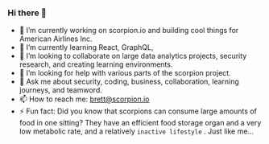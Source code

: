 ### Hi there 👋

* 🔭 I’m currently working on scorpion.io and building cool things for American Airlines Inc.
* 🌱 I’m currently learning React, GraphQL, 
* 👯 I’m looking to collaborate on large data analytics projects, security research, and creating learning environments.
* 🤔 I’m looking for help with various parts of the scorpion project.
* 💬 Ask me about security, coding, business, collaboration, learning journeys, and teamword.
* 📫 How to reach me: brett@scorpion.io
* ⚡ Fun fact: Did you know that scorpions can consume large amounts of food in one sitting? They have an efficient food storage organ and a very low metabolic rate, and a relatively `inactive lifestyle` . Just like me...

<!--
**brettwilcox/brettwilcox** is a ✨ _special_ ✨ repository because its `README.md` (this file) appears on your GitHub profile.

Here are some ideas to get you started:

* 🔭 I’m currently working on ...
* 🌱 I’m currently learning ...
* 👯 I’m looking to collaborate on ...
* 🤔 I’m looking for help with ...
* 💬 Ask me about ...
* 📫 How to reach me: ...
* 😄 Pronouns: ...
* ⚡ Fun fact: ...

-->
